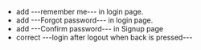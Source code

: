 * add ---remember me--- in login page.
* add ---Forgot password--- in login page.
* add ---Confirm password--- in Signup page
* correct ---login after logout when back is pressed---